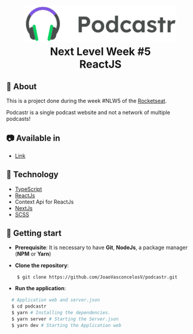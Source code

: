 <h1 align="center">
    <img alt="Podcastr" src="public/logo.svg" height="100px" />
    <br>Next Level Week #5<br/>
    ReactJS
</h1>

## :pushpin: About

This is a project done during the week #NLW5 of the [Rocketseat](https://rocketseat.com.br).

Podcastr is a single podcast website and not a network of multiple podcasts!

## :camera: Available in

- [Link](https://podcastr-three-gold.vercel.app/)

## :wrench: Technology

- [TypeScript](https://www.typescriptlang.org)
- [ReactJs](https://pt-br.reactjs.org)
- Context Api for ReactJs
- [NextJs](https://nextjs.org/)
- [SCSS](https://sass-lang.com/)


## :rocket: Getting start

- **Prerequisite**: It is necessary to have **Git**, **NodeJs**, a package manager (**NPM** or **Yarn**)

- **Clone the repository**:

```
    $ git clone https://github.com/JoaoVasconcelosV/podcastr.git
```

- **Run the application**:

```sh
  # Application web and server.json
  $ cd podcastr
  $ yarn # Installing the dependencies.
  $ yarn server # Starting the Server.json
  $ yarn dev # Starting the Application web
```
